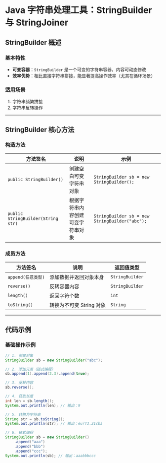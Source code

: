 # Java 字符串处理工具：StringBuilder 与 StringJoiner

## StringBuilder 概述

### 基本特性
- **可变容器**：`StringBuilder` 是一个可变的字符串容器，内容可动态修改
- **效率优势**：相比直接字符串拼接，能显著提高操作效率（尤其在循环场景）

### 适用场景
1. 字符串频繁拼接
2. 字符串反转操作

---

## StringBuilder 核心方法

### 构造方法
| 方法签名                           | 说明                             | 示例                                           |
| ---------------------------------- | -------------------------------- | ---------------------------------------------- |
| `public StringBuilder()`           | 创建空白可变字符串对象           | `StringBuilder sb = new StringBuilder();`      |
| `public StringBuilder(String str)` | 根据字符串内容创建可变字符串对象 | `StringBuilder sb = new StringBuilder("abc");` |

### 成员方法
| 方法签名           | 说明                     | 返回值类型      |
| ------------------ | ------------------------ | --------------- |
| `append(任意类型)` | 添加数据并返回对象本身   | `StringBuilder` |
| `reverse()`        | 反转容器内容             | `StringBuilder` |
| `length()`         | 返回字符个数             | `int`           |
| `toString()`       | 转换为不可变 String 对象 | `String`        |

---

## 代码示例

### 基础操作示例
```java
// 1. 创建对象
StringBuilder sb = new StringBuilder("abc");

// 2. 添加元素（链式编程）
sb.append(1).append(2.3).append(true);

// 3. 反转内容
sb.reverse();

// 4. 获取长度
int len = sb.length();
System.out.println(len); // 输出：9

// 5. 转换为字符串
String str = sb.toString();
System.out.println(str); // 输出：eurT3.21cba

// 6. 链式编程
StringBuilder sb = new StringBuilder()
    .append("aaa")
    .append("bbb")
    .append("ccc");
System.out.println(sb); // 输出：aaabbbccc

